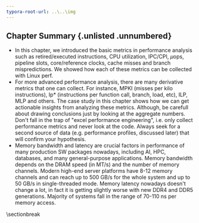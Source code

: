 ```yaml
---
typora-root-url: ..\..\img
---
```


## Chapter Summary {.unlisted .unnumbered}

* In this chapter, we introduced the basic metrics in performance analysis such as retired/executed instructions, CPU utilization, IPC/CPI, $\mu$ops, pipeline slots, core/reference clocks, cache misses and branch mispredictions. We showed how each of these metrics can be collected with Linux perf.
* For more advanced performance analysis, there are many derivative metrics that one can collect. For instance, MPKI (misses per kilo instructions), Ip* (instructions per function call, branch, load, etc), ILP, MLP and others. The case study in this chapter shows how we can get actionable insights from analyzing these metrics. Although, be carefull about drawing conclusions just by looking at the aggregate numbers. Don't fall in the trap of "excel performance engineering", i.e. only collect performance metrics and never look at the code. Always seek for a second source of data (e.g. performance profiles, discussed later) that will confirm your hypothesis.
* Memory bandwidth and latency are crucial factors in performance of many production SW packages nowadays, including AI, HPC, databases, and many general-purpose applications. Memory bandwidth depends on the DRAM speed (in MT/s) and the number of memory channels. Modern high-end server platforms have 8-12 memory channels and can reach up to 500 GB/s for the whole system and up to 50 GB/s in single-threaded mode. Memory latency nowadays doesn't change a lot, in fact it is getting slightly worse with new DDR4 and DDR5 generations. Majority of systems fall in the range of 70-110 ns per memory access.

\sectionbreak



